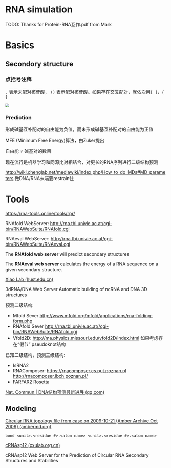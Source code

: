 # RNA simulation

TODO: Thanks for Protein-RNA互作.pdf from Mark



# Basics

## Secondory structure

### 点括号注释

`.` 表示未配对核苷酸， `()` 表示配对核苷酸。如果存在交叉配对，就依次用`[ ]`，`{ } ` 

<img src="https://cdn.jsdelivr.net/gh/gxf1212/notes@master/research/RNA-simulation.assets/dot-parentheses.png" style="zoom:67%;" />



### Prediction

形成碱基互补配对的自由能为负值，而未形成碱基互补配对的自由能为正值

MFE (Minimum Free Energy)算法，由Zuker提出

自由能 ≠ 碱基对的数目

现在流行是机器学习和同源比对相结合，对更长的RNA序列进行二级结构预测  



http://wiki.chenglab.net/mediawiki/index.php/How_to_do_MDs#MD_parameters
做DNA/RNA末端要restrain住



# Tools

https://rna-tools.online/tools/rpr/



RNAfold WebServer: http://rna.tbi.univie.ac.at/cgi-bin/RNAWebSuite/RNAfold.cgi

RNAeval WebServer: http://rna.tbi.univie.ac.at/cgi-bin/RNAWebSuite/RNAeval.cgi

The **RNAfold web server** will predict secondary structures

The **RNAeval web server** calculates the energy of a RNA sequence on a given secondary structure.



[Xiao Lab (hust.edu.cn)](http://biophy.hust.edu.cn/new/3dRNA/create)

3dRNA/DNA Web Server
Automatic building of ncRNA and DNA 3D structures



预测二级结构:

- Mfold Sever http://www.mfold.org/mfold/applications/rna-folding-form.php
- RNAfold Sever http://rna.tbi.univie.ac.at//cgi-bin/RNAWebSuite/RNAfold.cgi
- Vfold2D: http://ma.physics.missouri.edu/vfold2D/index.html 如果考虑存在“假节” pseudoknot结构

已知二级结构，预测三级结构:

- IsRNA2
- RNAComposer: https://rnacomposer.cs.put.poznan.pl      http://rnacomposer.ibch.poznan.pl/
- FARFAR2 Rosetta



[Nat. Commun | DNA结构预测最新进展 (qq.com)](https://mp.weixin.qq.com/s/-_PK8ibzD_7bprjyG_JZVw)



## Modeling

[Circular RNA topology file from case on 2009-10-21 (Amber Archive Oct 2009) (ambermd.org)](http://archive.ambermd.org/200910/0327.html)

```
bond <unit>.<residue #>.<atom name> <unit>.<residue #>.<atom name>
```



[cRNAsp12 (xxulab.org.cn)](http://xxulab.org.cn/crnasp12/)

cRNAsp12 Web Server for the Prediction of Circular RNA Secondary Structures and Stabilities
